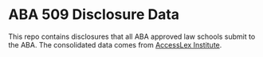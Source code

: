 # ABA 509 Disclosure Data

This repo contains disclosures that all ABA approved law schools submit to the ABA. The consolidated data comes from [AccessLex Institute](https://analytix.accesslex.org/DataSet).
